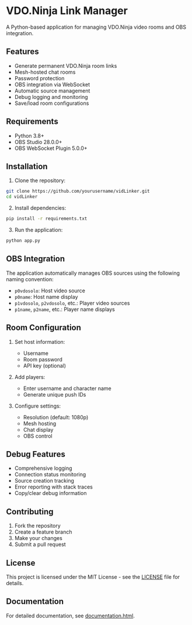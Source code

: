# VDO.Ninja Link Manager

A Python-based application for managing VDO.Ninja video rooms and OBS integration.

## Features

- Generate permanent VDO.Ninja room links
- Mesh-hosted chat rooms
- Password protection
- OBS integration via WebSocket
- Automatic source management
- Debug logging and monitoring
- Save/load room configurations

## Requirements

- Python 3.8+
- OBS Studio 28.0.0+
- OBS WebSocket Plugin 5.0.0+

## Installation

1. Clone the repository:
```bash
git clone https://github.com/yourusername/vidLinker.git
cd vidLinker
```

2. Install dependencies:
```bash
pip install -r requirements.txt
```

3. Run the application:
```bash
python app.py
```

## OBS Integration

The application automatically manages OBS sources using the following naming convention:

- `p0vdosolo`: Host video source
- `p0name`: Host name display
- `p1vdosolo`, `p2vdosolo`, etc.: Player video sources
- `p1name`, `p2name`, etc.: Player name displays

## Room Configuration

1. Set host information:
   - Username
   - Room password
   - API key (optional)

2. Add players:
   - Enter username and character name
   - Generate unique push IDs

3. Configure settings:
   - Resolution (default: 1080p)
   - Mesh hosting
   - Chat display
   - OBS control

## Debug Features

- Comprehensive logging
- Connection status monitoring
- Source creation tracking
- Error reporting with stack traces
- Copy/clear debug information

## Contributing

1. Fork the repository
2. Create a feature branch
3. Make your changes
4. Submit a pull request

## License

This project is licensed under the MIT License - see the [LICENSE](LICENSE) file for details.

## Documentation

For detailed documentation, see [documentation.html](documentation.html).

